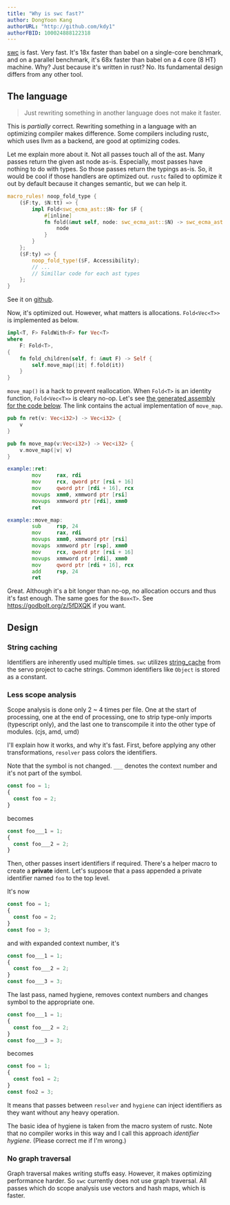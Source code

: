 ```yaml
---
title: "Why is swc fast?"
author: DongYoon Kang
authorURL: "http://github.com/kdy1"
authorFBID: 100024888122318
---
```


[swc](https://github.com/swc-project/swc) is fast. Very fast. It's 18x faster than babel on a single-core benchmark, and on a parallel benchmark, it's 68x faster than babel on a 4 core (8 HT) machine. Why? Just because it's written in rust? No. Its fundamental design differs from any other tool.

## The language

> Just rewriting something in another language does not make it faster.

This is _partially_ correct. Rewriting something in a language with an optimizing compiler makes difference.
Some compilers including rustc, which uses llvm as a backend, are good at optimizing codes.

Let me explain more about it. Not all passes touch all of the ast. Many passes return the given ast node as-is. Especially, most passes have nothing to do with types. So those passes return the typings as-is.
So, it would be cool if those handlers are optimized out.
`rustc` failed to optimize it out by default because it changes semantic, but we can help it.

```rust
macro_rules! noop_fold_type {
    ($F:ty, $N:tt) => {
        impl Fold<swc_ecma_ast::$N> for $F {
            #[inline]
            fn fold(&mut self, node: swc_ecma_ast::$N) -> swc_ecma_ast::$N {
                node
            }
        }
    };
    ($F:ty) => {
        noop_fold_type!($F, Accessibility);
        // ...
        // Simillar code for each ast types
    };
}
```

See it on [github](https://github.com/swc-project/swc/blob/f17e49934c456022f5d6bfa23f7ad6af5ea2e338/ecmascript/transforms/src/macros.rs).

Now, it's optimized out. However, what matters is allocations. `Fold<Vec<T>>` is implemented as below.

```rust
impl<T, F> FoldWith<F> for Vec<T>
where
    F: Fold<T>,
{
    fn fold_children(self, f: &mut F) -> Self {
        self.move_map(|it| f.fold(it))
    }
}
```

`move_map()` is a hack to prevent reallocation.
When `Fold<T>` is an identity function, `Fold<Vec<T>>` is cleary no-op.
Let's see [the generated assembly for the code below](https://godbolt.org/z/kJE4Rq). The link contains the actual implementation of `move_map`.

```rust
pub fn ret(v: Vec<i32>) -> Vec<i32> {
    v
}

pub fn move_map(v:Vec<i32>) -> Vec<i32> {
    v.move_map(|v| v)
}
```

```asm
example::ret:
        mov     rax, rdi
        mov     rcx, qword ptr [rsi + 16]
        mov     qword ptr [rdi + 16], rcx
        movups  xmm0, xmmword ptr [rsi]
        movups  xmmword ptr [rdi], xmm0
        ret

example::move_map:
        sub     rsp, 24
        mov     rax, rdi
        movups  xmm0, xmmword ptr [rsi]
        movaps  xmmword ptr [rsp], xmm0
        mov     rcx, qword ptr [rsi + 16]
        movups  xmmword ptr [rdi], xmm0
        mov     qword ptr [rdi + 16], rcx
        add     rsp, 24
        ret
```

Great. Although it's a bit longer than no-op, no allocation occurs and thus it's fast enough.
The same goes for the `Box<T>`. See https://godbolt.org/z/5fDXQK if you want.

## Design

### String caching

Identifiers are inherently used multiple times. `swc` utilizes [string_cache](https://github.com/servo/string-cache) from the servo project to cache strings. Common identifiers like `Object` is stored as a constant.

### Less scope analysis

Scope analysis is done only 2 ~ 4 times per file. One at the start of processing, one at the end of processing, one to strip type-only imports (typescript only), and the last one to transcompile it into the other type of modules. (cjs, amd, umd)

I'll explain how it works, and why it's fast.
First, before applying any other transformations, `resolver` pass colors the identifiers.

Note that the symbol is not changed. `___` denotes the context number and it's not part of the symbol.

```js
const foo = 1;
{
  const foo = 2;
}
```

becomes

```js
const foo___1 = 1;
{
  const foo___2 = 2;
}
```

Then, other passes insert identifiers if required. There's a helper macro to create a **private** ident.
Let's suppose that a pass appended a private identifier named `foo` to the top level.

It's now

```js
const foo = 1;
{
  const foo = 2;
}
const foo = 3;
```

and with expanded context number, it's

```js
const foo___1 = 1;
{
  const foo___2 = 2;
}
const foo___3 = 3;
```

The last pass, named hygiene, removes context numbers and changes symbol to the appropriate one.

```js
const foo___1 = 1;
{
  const foo___2 = 2;
}
const foo___3 = 3;
```

becomes

```js
const foo = 1;
{
  const foo1 = 2;
}
const foo2 = 3;
```

It means that passes between `resolver` and `hygiene` can inject identifiers as they want without any heavy operation.

The basic idea of hygiene is taken from the macro system of rustc. Note that no compiler works in this way and I call this approach _identifier hygiene_. (Please correct me if I'm wrong.)

### No graph traversal

Graph traversal makes writing stuffs easy. However, it makes optimizing performance harder. So `swc` currently does not use graph traversal.
All passes which do scope analysis use vectors and hash maps, which is faster.
